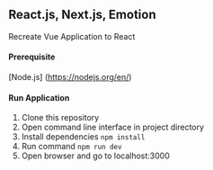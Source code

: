 ## React.js, Next.js, Emotion

Recreate Vue Application to React

#### Prerequisite

[Node.js] (https://nodejs.org/en/)

#### Run Application
1. Clone this repository
2. Open command line interface in project directory
3. Install dependencies
  ```npm install```
4. Run command
  ```npm run dev```
5. Open browser and go to localhost:3000
